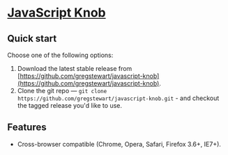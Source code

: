 # [JavaScript Knob](https://github.com/gregstewart/javascript-knob)

## Quick start

Choose one of the following options:

1. Download the latest stable release from
   [https://github.com/gregstewart/javascript-knob](https://github.com/gregstewart/javascript-knob).
2. Clone the git repo — `git clone
   https://github.com/gregstewart/javascript-knob.git` - and checkout the tagged
   release you'd like to use.


## Features

* Cross-browser compatible (Chrome, Opera, Safari, Firefox 3.6+, IE7+).
